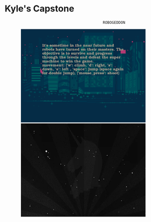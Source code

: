 # Kyle's Capstone

                                                ROBOGEDDON

<div style="text-align: center;">
    <img src="assets/images/instructions_screen.png" alt="Screenshot of ROBOGEDDON" width="400" height="300"/>
</div>

<div style="text-align: center;">
    <img src="assets/images/future_gif.png" alt="Sci-fi Themed GIF" width="400" height="300"/>
</div>


